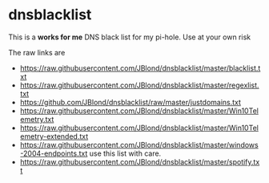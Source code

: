 # dnsblacklist

This is a **works for me** DNS black list for my pi-hole. Use at your own risk


The raw links are

- https://raw.githubusercontent.com/JBlond/dnsblacklist/master/blacklist.txt
- https://raw.githubusercontent.com/JBlond/dnsblacklist/master/regexlist.txt
- https://github.com/JBlond/dnsblacklist/raw/master/justdomains.txt
- https://raw.githubusercontent.com/JBlond/dnsblacklist/master/Win10Telemetry.txt
- https://raw.githubusercontent.com/JBlond/dnsblacklist/master/Win10Telemetry-extended.txt
- https://raw.githubusercontent.com/JBlond/dnsblacklist/master/windows-2004-endpoints.txt use this list with care.
- https://raw.githubusercontent.com/JBlond/dnsblacklist/master/spotify.txt
